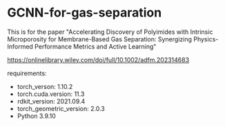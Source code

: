 # GCNN-for-gas-separation
This is for the paper "Accelerating Discovery of Polyimides with Intrinsic Microporosity for Membrane-Based Gas Separation: Synergizing Physics-Informed Performance Metrics and Active Learning"

https://onlinelibrary.wiley.com/doi/full/10.1002/adfm.202314683


requirements:

- torch_verson: 1.10.2
- torch.cuda.version: 11.3
- rdkit_version: 2021.09.4
- torch_geometric_version: 2.0.3
- Python 3.9.10
